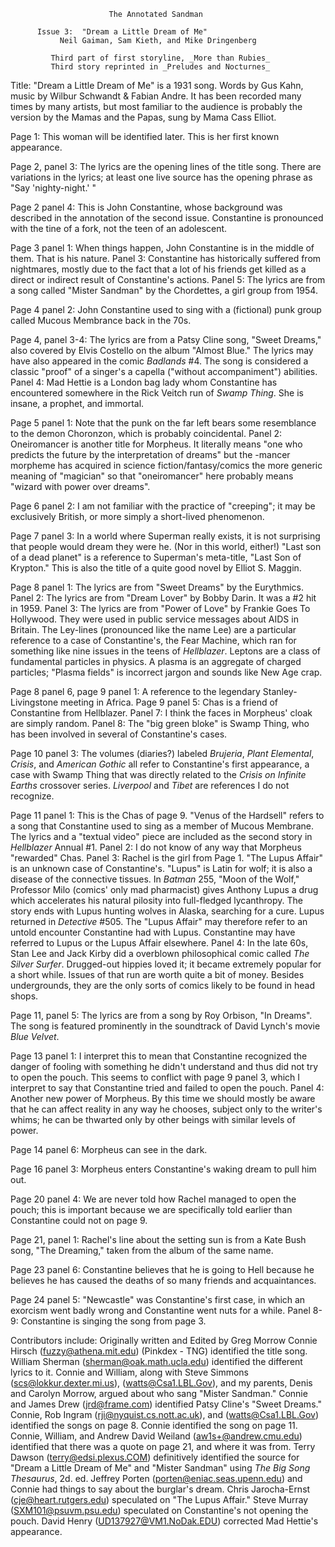                           The Annotated Sandman

		  Issue 3:  "Dream a Little Dream of Me"
               Neil Gaiman, Sam Kieth, and Mike Dringenberg

             Third part of first storyline, _More than Rubies_
             Third story reprinted in _Preludes and Nocturnes_

Title:  "Dream a Little Dream of Me" is a 1931 song.  Words by Gus Kahn, music
by Wilbur Schwandt & Fabian Andre.  It has been recorded many times by many
artists, but most familiar to the audience is probably the version by the
Mamas and the Papas, sung by Mama Cass Elliot.

Page 1:  This woman will be identified later.  This is her first known
appearance.

Page 2, panel 3:  The lyrics are the opening lines of the title song.  There
are variations in the lyrics; at least one live source has the opening phrase
as "Say 'nighty-night.' "

Page 2 panel 4:  This is John Constantine, whose background was described in
the annotation of the second issue.  Constantine is pronounced with the tine of
a fork, not the teen of an adolescent.

Page 3 panel 1:  When things happen, John Constantine is in the middle of them.
That is his nature.
	Panel 3:  Constantine has historically suffered from nightmares, mostly
due to the fact that a lot of his friends get killed as a direct or indirect
result of Constantine's actions.
	Panel 5: The lyrics are from a song called "Mister Sandman" by the
Chordettes, a girl group from 1954.

Page 4 panel 2:  John Constantine used to sing with a (fictional) punk group
called Mucous Membrance back in the 70s.

Page 4, panel 3-4:  The lyrics are from a Patsy Cline song, "Sweet Dreams,"
also covered by Elvis Costello on the album "Almost Blue."  The lyrics may have
also appeared in the comic _Badlands_ #4.  The song is considered a classic
"proof" of a singer's a capella ("without accompaniment") abilities.
	Panel 4:  Mad Hettie is a London bag lady whom Constantine has
encountered somewhere in the Rick Veitch run of _Swamp Thing_.  She is
insane, a prophet, and immortal.

Page 5 panel 1:  Note that the punk on the far left bears some resemblance to
the demon Choronzon, which is probably coincidental.
	Panel 2:  Oneiromancer is another title for Morpheus.  It literally
means "one who predicts the future by the interpretation of dreams" but the
-mancer morpheme has acquired in science fiction/fantasy/comics the more
generic meaning of "magician" so that "oneiromancer" here probably means
"wizard with power over dreams".

Page 6 panel 2:  I am not familiar with the practice of "creeping"; it may be
exclusively British, or more simply a short-lived phenomenon.

Page 7 panel 3:  In a world where Superman really exists, it is not surprising
that people would dream they were he.  (Nor in this world, either!)  "Last son
of a dead planet" is a reference to Superman's meta-title, "Last Son of
Krypton."  This is also the title of a quite good novel by Elliot S. Maggin.

Page 8 panel 1:  The lyrics are from "Sweet Dreams" by the Eurythmics.
	Panel 2:  The lyrics are from "Dream Lover" by Bobby Darin.  It was a
#2 hit in 1959.
	Panel 3:  The lyrics are from "Power of Love" by Frankie Goes To
Hollywood.  They were used in public service messages about AIDS in Britain.
	The Ley-lines (pronounced like the name Lee) are a particular
reference to a case of Constantine's, the Fear Machine, which ran for something
like nine issues in the teens of _Hellblazer_.  Leptons are a class of
fundamental particles in physics.  A plasma is an aggregate of charged
particles; "Plasma fields" is incorrect jargon and sounds like New Age crap.

Page 8 panel 6, page 9 panel 1:  A reference to the legendary Stanley-
Livingstone meeting in Africa.
Page 9 panel 5:  Chas is a friend of Constantine from Hellblazer.
	Panel 7:  I think the faces in Morpheus' cloak are simply random.
	Panel 8:  The "big green bloke" is Swamp Thing, who has been involved
in several of Constantine's cases.

Page 10 panel 3:  The volumes (diaries?) labeled _Brujeria_, _Plant Elemental_,
_Crisis_, and _American Gothic_ all refer to Constantine's first appearance, a
case with Swamp Thing that was directly related to the _Crisis on Infinite
Earths_ crossover series.  _Liverpool_ and _Tibet_ are references I do not
recognize.

Page 11 panel 1:  This is the Chas of page 9.  "Venus of the Hardsell" refers
to a song that Constantine used to sing as a member of Mucous Membrane.  The
lyrics and a "textual video" piece are included as the second story in
_Hellblazer_ Annual #1.
	Panel 2:  I do not know of any way that Morpheus "rewarded" Chas.
	Panel 3:  Rachel is the girl from Page 1.  "The Lupus Affair" is an
unknown case of Constantine's.  "Lupus" is Latin for wolf; it is also a disease
of the connective tissues.  In _Batman_ 255, "Moon of the Wolf," Professor Milo
(comics' only mad pharmacist) gives Anthony Lupus a drug which accelerates his
natural pilosity into full-fledged lycanthropy.  The story ends with Lupus
hunting wolves in Alaska, searching for a cure.  Lupus returned in _Detective_
#505.  The "Lupus Affair" may therefore refer to an untold encounter Constantine
had with Lupus.  Constantine may have referred to Lupus or the Lupus Affair
elsewhere.
	Panel 4:  In the late 60s, Stan Lee and Jack Kirby did a overblown
philosophical comic called _The Silver Surfer_.  Drugged-out hippies loved it;
it became extremely popular for a short while.  Issues of that run are worth
quite a bit of money.  Besides undergrounds, they are the only sorts of comics
likely to be found in head shops.

Page 11, panel 5:  The lyrics are from a song by Roy Orbison, "In Dreams".
The song is featured prominently in the soundtrack of David Lynch's movie
_Blue Velvet_.

Page 13 panel 1:  I interpret this to mean that Constantine recognized the
danger of fooling with something he didn't understand and thus did not try to
open the pouch.  This seems to conflict with page 9 panel 3, which I interpret
to say that Constantine tried and failed to open the pouch.
	Panel 4:  Another new power of Morpheus.  By this time we should mostly
be aware that he can affect reality in any way he chooses, subject only to the
writer's whims; he can be thwarted only by other beings with similar levels of
power.

Page 14 panel 6:  Morpheus can see in the dark.

Page 16 panel 3:  Morpheus enters Constantine's waking dream to pull him out.

Page 20 panel 4:  We are never told how Rachel managed to open the pouch; this
is important because we are specifically told earlier than Constantine could
not on page 9.

Page 21, panel 1:  Rachel's line about the setting sun is from a Kate Bush
song, "The Dreaming," taken from the album of the same name.

Page 23 panel 6:  Constantine believes that he is going to Hell because he
believes he has caused the deaths of so many friends and acquaintances.

Page 24 panel 5:  "Newcastle" was Constantine's first case, in which an
exorcism went badly wrong and Constantine went nuts for a while.
	Panel 8-9:  Constantine is singing the song from page 3.

Contributors include:
    Originally written and Edited by Greg Morrow
        Connie Hirsch (fuzzy@athena.mit.edu) (Pinkdex - TNG) identified the
title song.  William Sherman (sherman@oak.math.ucla.edu) identified the
different lyrics to it.  Connie and William, along with Steve Simmons
(scs@lokkur.dexter.mi.us), (watts@Csa1.LBL.Gov), and my parents, Denis and
Carolyn Morrow, argued about who sang "Mister Sandman."  Connie and James Drew
(jrd@frame.com) identified Patsy Cline's "Sweet Dreams."  Connie, Rob Ingram
(rji@nyquist.cs.nott.ac.uk), and  (watts@Csa1.LBL.Gov) identified the songs on
page 8.  Connie identified the song on page 11.  Connie, William, and Andrew
David Weiland  (aw1s+@andrew.cmu.edu) identified that there was a quote on page
21, and where it was from.  Terry Dawson (terry@edsi.plexus.COM) definitively
identified the source for "Dream a Little Dream of Me" and "Mister Sandman"
using _The Big Song Thesaurus_, 2d. ed.
	Jeffrey Porten (porten@eniac.seas.upenn.edu) and Connie had things to
say about the burglar's dream.
	Chris Jarocha-Ernst (cje@heart.rutgers.edu) speculated on "The Lupus
Affair."
	Steve Murray (SXM101@psuvm.psu.edu) speculated on Constantine's not
opening the pouch.
	David Henry (UD137927@VM1.NoDak.EDU) corrected Mad Hettie's
appearance.
